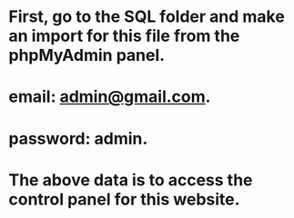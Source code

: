 # First, go to the SQL folder and make an import for this file from the phpMyAdmin panel. 
# email: admin@gmail.com. 
# password: admin. 
# The above data is to access the control panel for this website.
